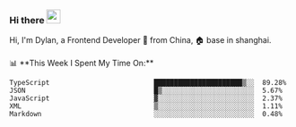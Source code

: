 ### Hi there <img src="https://media.giphy.com/media/hvRJCLFzcasrR4ia7z/giphy.gif" width="25px">

<!-- ![visitors](https://visitor-badge.glitch.me/badge?page_id=dislfyer.dislfyer) --!>

Hi, I'm Dylan, a Frontend Developer 🚀 from China, 🏠 base in shanghai.
<br/>
<br/>

📊 **This Week I Spent My Time On:**


<!--START_SECTION:waka-->

```text
TypeScript                          ██████████████████████▒░░  89.28%
JSON                                █▒░░░░░░░░░░░░░░░░░░░░░░░  5.67%
JavaScript                          ▓░░░░░░░░░░░░░░░░░░░░░░░░  2.37%
XML                                 ▒░░░░░░░░░░░░░░░░░░░░░░░░  1.11%
Markdown                            ░░░░░░░░░░░░░░░░░░░░░░░░░  0.48%
```

<!--END_SECTION:waka-->

<!--
**About Me:**
 -->
